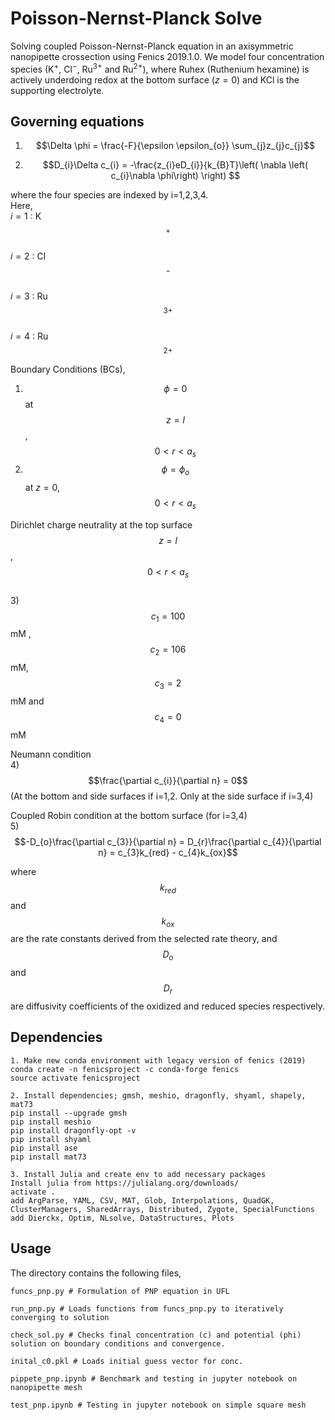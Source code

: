 # Poisson-Nernst-Planck Solve

Solving coupled Poisson-Nernst-Planck equation in an axisymmetric nanopipette crossection using Fenics 2019.1.0.
We model four concentration species (K$^{+}$, Cl$^{-}$, Ru$^{3+}$ and Ru$^{2+}$), where Ruhex (Ruthenium hexamine) is actively underdoing redox at the bottom surface ($z=0$) and KCl is the supporting electrolyte. 

## Governing equations

1) $$\Delta \phi = \frac{-F}{\epsilon \epsilon_{o}} \sum_{j}z_{j}c_{j}$$

2) $$D_{i}\Delta c_{i} = -\frac{z_{i}eD_{i}}{k_{B}T}\left( \nabla \left( c_{i}\nabla \phi\right) \right) $$

where the four species are indexed by i=1,2,3,4.  
Here,  
$i=1$ : K$$^{+}$$  
$i=2$ : Cl$$^{-}$$  
$i=3$ : Ru$$^{3+}$$  
$i=4$ : Ru$$^{2+}$$  

Boundary Conditions (BCs), 

1) $$\phi = 0$$ at $$z=l$$, $$0<r<a_{s}$$
2) $$\phi = \phi_{o}$$ at $z=0$, $$0<r<a_{s}$$

Dirichlet charge neutrality at the top surface $$z=l$$, $$0<r<a_{s}$$  
3) $$c_{1} = 100$$ mM , $$c_{2} = 106$$ mM, $$c_{3} = 2$$ mM and $$c_{4} = 0$$ mM  

Neumann condition  
4) $$\frac{\partial c_{i}}{\partial n} = 0$$ (At the bottom and side surfaces if i=1,2. Only at the side surface if i=3,4)  

Coupled Robin condition at the bottom surface (for i=3,4)  
5) $$-D_{o}\frac{\partial c_{3}}{\partial n} = D_{r}\frac{\partial c_{4}}{\partial n} = c_{3}k_{red} - c_{4}k_{ox}$$  

where $$k_{red}$$ and $$k_{ox}$$ are the rate constants derived from the selected rate theory, and $$D_{o}$$ and $$D_{r}$$ are diffusivity coefficients of the oxidized and reduced species respectively.


## Dependencies

```
1. Make new conda environment with legacy version of fenics (2019)
conda create -n fenicsproject -c conda-forge fenics
source activate fenicsproject

2. Install dependencies; gmsh, meshio, dragonfly, shyaml, shapely, mat73
pip install --upgrade gmsh
pip install meshio
pip install dragonfly-opt -v
pip install shyaml
pip install ase
pip install mat73

3. Install Julia and create env to add necessary packages 
Install julia from https://julialang.org/downloads/
activate .
add ArgParse, YAML, CSV, MAT, Glob, Interpolations, QuadGK, ClusterManagers, SharedArrays, Distributed, Zygote, SpecialFunctions
add Dierckx, Optim, NLsolve, DataStructures, Plots
```

## Usage

The directory contains the following files,
```
funcs_pnp.py # Formulation of PNP equation in UFL 

run_pnp.py # Loads functions from funcs_pnp.py to iteratively converging to solution

check_sol.py # Checks final concentration (c) and potential (phi) solution on boundary conditions and convergence.

inital_c0.pkl # Loads initial guess vector for conc.

pippete_pnp.ipynb # Benchmark and testing in jupyter notebook on nanopipette mesh

test_pnp.ipynb # Testing in jupyter notebook on simple square mesh
```
